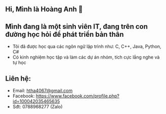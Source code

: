 ## Hi, Mình là Hoàng Anh 👋
## Mình đang là một sinh viên IT, đang trên con đường học hỏi để phát triển bản thân
- Tôi đã được học qua các ngôn ngữ lập trình như: C, C++, Java, Python, C#
- Có kinh nghiệm học tập và làm các dự án nhóm, tích cực lắng nghe và tự học 
## Liên hệ:
- Email: htha4067@gmail.com
- Facebook: https://www.facebook.com/profile.php?id=100042035465635
- Sđt: 0788968277 (Zalo)
<!--
**hthoanganh/hthoanganh** is a ✨ _special_ ✨ repository because its `README.md` (this file) appears on your GitHub profile.

Here are some ideas to get you started:

- 🔭 I’m currently working on ...
- 🌱 I’m currently learning ...
- 👯 I’m looking to collaborate on ...
- 🤔 I’m looking for help with ...
- 💬 Ask me about ...
- 📫 How to reach me: ...
- 😄 Pronouns: ...
- ⚡ Fun fact: ...
-->
